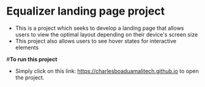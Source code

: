 # Equalizer landing page project
- This is a project which seeks to develop a landing page that allows users to view the optimal layout depending on their device's screen size
- This project also allows users to see hover states for interactive elements

#**To run this project**
- Simply click on this link: https://charlesboaduamalitech.github.io to open the project.
